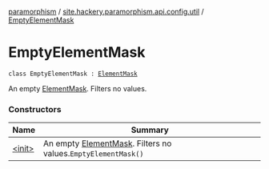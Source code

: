 [paramorphism](../../index.md) / [site.hackery.paramorphism.api.config.util](../index.md) / [EmptyElementMask](./index.md)

# EmptyElementMask

`class EmptyElementMask : `[`ElementMask`](../../site.hackery.paramorphism.api.config/-element-mask/index.md)

An empty [ElementMask](../../site.hackery.paramorphism.api.config/-element-mask/index.md). Filters no values.

### Constructors

| Name | Summary |
|---|---|
| [&lt;init&gt;](-init-.md) | An empty [ElementMask](../../site.hackery.paramorphism.api.config/-element-mask/index.md). Filters no values.`EmptyElementMask()` |

